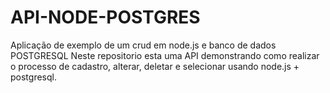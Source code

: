 # API-NODE-POSTGRES
Aplicação de exemplo de um crud em node.js e banco de dados POSTGRESQL Neste repositorio esta uma API demonstrando como realizar o processo de cadastro, alterar, deletar e selecionar usando node.js + postgresql.
